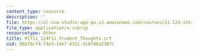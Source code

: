 ```yaml
---
content_type: resource
description: ''
file: https://ol-ocw-studio-app-qa.s3.amazonaws.com/courses/11-124-introduction-to-education-looking-forward-and-looking-back-on-education-fall-2011/06bf8cf474e314e7832c5c87d6a236fc_MIT11_124F11_Student_Thoughts.srt
file_type: application/x-subrip
resourcetype: Other
title: MIT11_124F11_Student_Thoughts.srt
uid: 06bf8cf4-74e3-14e7-832c-5c87d6a236fc
---
```

